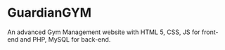 # GuardianGYM
An advanced Gym Management website with HTML 5, CSS, JS for front-end and PHP, MySQL for back-end.
